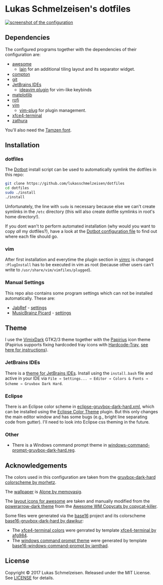 # Lukas Schmelzeisen's dotfiles

[![screenshot of the configuration](screenshot.png)](screenshot.png)

## Dependencies

The configured programs together with the dependencies of their configuration
are:

- [awesome](https://awesomewm.org/)
    - [lain](https://github.com/copycat-killer/lain) for an additional tiling
      layout and its separator widget.
- [compton](https://github.com/chjj/compton)
- [git](https://git-scm.com/)
- [JetBrains IDEs](https://www.jetbrains.com/products.html?fromMenu#type=ide)
    - [ideavim plugin](https://github.com/JetBrains/ideavim) for vim-like
      keybinds
- [matplotlib](https://matplotlib.org/)
- [rofi](https://davedavenport.github.io/rofi/)
- [vim](http://www.vim.org/)
    - [vim-plug](https://github.com/junegunn/vim-plug) for plugin management.
- [xfce4-terminal](https://launchpad.net/xfce4-terminal)
- [zathura](https://pwmt.org/projects/zathura/)

You'll also need the [Tamzen font](https://github.com/sunaku/tamzen-font).

## Installation

### dotfiles

The [Dotbot](https://github.com/anishathalye/dotbot) install script can be used
to automatically symlink the dotfiles in this repo:

```sh
git clone https://github.com/lukasschmelzeisen/dotfiles
cd dotfiles
sudo ./install
./install
```

Unfortunately, the line with `sudo` is necessary because else we can't create
symlinks in the `/etc` directory (this will also create dotfile symlinks in
root's home directory!).

If you dont wan't to perform automated installation (why would you want to copy
*all* my dotfiles?), have a look at the
[Dotbot configuration file](install.conf.yaml) to find out where each file
should go.

### vim

After first installation and everytime the plugin section in [vimrc](vimrc) is
changed `:PlugInstall` has to be executed in vim as root (because other users
can't write to `/usr/share/vim/vimfiles/plugged`).

### Manual Settings

This repo also contains some program settings which can not be installed
automatically.
These are:

- [JabRef](https://www.jabref.org/) - [settings](jabref.xml)
- [MusicBrainz Picard](https://picard.musicbrainz.org/) -
[settings](MusicBrainz%20Picard.txt)

## Theme

I use the [VimixDark](https://github.com/vinceliuice/vimix-gtk-themes) GTK2/3
theme together with the [Papirius](https://github.com/PapirusDevelopmentTeam/papirus-icon-theme)
icon theme (Papirius supports fixing hardcoded tray icons with [Hardcode-Tray](https://github.com/bil-elmoussaoui/Hardcode-Tray),
[see here for instructions](https://github.com/PapirusDevelopmentTeam/papirus-icon-theme#hardcoded-tray-icons)).

### JetBrains IDEs

There is a [theme for JetBrains IDEs](https://github.com/caleb/gruvbox-idea).
Install using the `install.bash` file and active in your IDE via `File →
Settings... → Editor → Colors & Fonts → Scheme → Gruvbox Dark Hard`.

### Eclipse

There is an Eclipse color scheme in [eclipse-gruvbox-dark-hard.xml](eclipse-gruvbox-dark-hard.xml),
which can be installed using the [Eclipse Color Theme](http://www.eclipsecolorthemes.org/?view=plugin)
plugin.
But this only changes the main editor window and has some bugs (e.g., bright
line separating code from gutter).
I'll need to look into Eclipse css theming in the future.

### Other

- There is a Windows command prompt theme in
[windows-command-prompt-gruvbox-dark-hard.reg](windows-command-prompt-gruvbox-dark-hard.reg).

## Acknowledgements

The colors used in this configuration are taken from the [gruvbox-dark-hard
colorscheme by morhetz](https://github.com/morhetz/gruvbox).

The [wallpaper](awesome/themes/gruvbox-dark-hard/wallpaper.png) is [Alone by
memovasig](http://memovaslg.deviantart.com/art/Alone-353235628).

The [layout icons for awesome](awesome/themes/gruvbox-dark-hard/icons) are
taken and manually modified from the [powerarrow-dark theme](https://github.com/copycat-killer/awesome-copycats/tree/master/themes/powerarrow-dark)
from the [Awesome WM Copycats by copycat-killer](https://github.com/copycat-killer/awesome-copycats).

Some files were generated via the [base16](http://chriskempson.com/projects/base16/)
project and its colorscheme [base16-gruvbox-dark-hard by dawikur](https://github.com/dawikur/base16-gruvbox-scheme):
- The  [xfce4-terminal colors](https://github.com/afg984/base16-xfce4-terminal/blob/master/colorschemes/base16-gruvbox-dark-hard.theme)
were genrated by template [xfce4-terminal by afg984](https://github.com/afg984/base16-xfce4-terminal).
- The [windows command prompt theme](windows-command-prompt-gruvbox-dark-hard.reg)
were generated by template [base16-windows-command-prompt by iamthad](https://github.com/iamthad/base16-windows-command-prompt).

## License

Copyright © 2017 Lukas Schmelzeisen.
Released under the MIT License.
See [LICENSE](LICENSE) for details.
